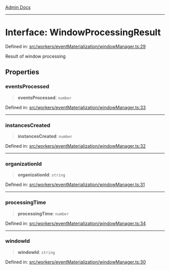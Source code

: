 [Admin Docs](/)

***

# Interface: WindowProcessingResult

Defined in: [src/workers/eventMaterialization/windowManager.ts:29](https://github.com/gautam-divyanshu/talawa-api/blob/84910820371ade6fdca33545b3a0fc1e929731b2/src/workers/eventMaterialization/windowManager.ts#L29)

Result of window processing

## Properties

### eventsProcessed

> **eventsProcessed**: `number`

Defined in: [src/workers/eventMaterialization/windowManager.ts:33](https://github.com/gautam-divyanshu/talawa-api/blob/84910820371ade6fdca33545b3a0fc1e929731b2/src/workers/eventMaterialization/windowManager.ts#L33)

***

### instancesCreated

> **instancesCreated**: `number`

Defined in: [src/workers/eventMaterialization/windowManager.ts:32](https://github.com/gautam-divyanshu/talawa-api/blob/84910820371ade6fdca33545b3a0fc1e929731b2/src/workers/eventMaterialization/windowManager.ts#L32)

***

### organizationId

> **organizationId**: `string`

Defined in: [src/workers/eventMaterialization/windowManager.ts:31](https://github.com/gautam-divyanshu/talawa-api/blob/84910820371ade6fdca33545b3a0fc1e929731b2/src/workers/eventMaterialization/windowManager.ts#L31)

***

### processingTime

> **processingTime**: `number`

Defined in: [src/workers/eventMaterialization/windowManager.ts:34](https://github.com/gautam-divyanshu/talawa-api/blob/84910820371ade6fdca33545b3a0fc1e929731b2/src/workers/eventMaterialization/windowManager.ts#L34)

***

### windowId

> **windowId**: `string`

Defined in: [src/workers/eventMaterialization/windowManager.ts:30](https://github.com/gautam-divyanshu/talawa-api/blob/84910820371ade6fdca33545b3a0fc1e929731b2/src/workers/eventMaterialization/windowManager.ts#L30)
